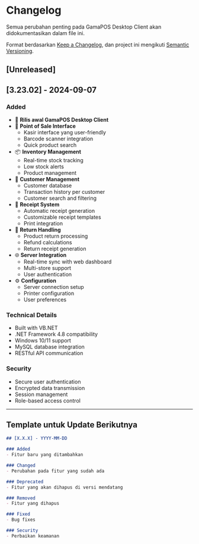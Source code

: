 # Changelog

Semua perubahan penting pada GamaPOS Desktop Client akan didokumentasikan dalam file ini.

Format berdasarkan [Keep a Changelog](https://keepachangelog.com/en/1.0.0/),
dan project ini mengikuti [Semantic Versioning](https://semver.org/spec/v2.0.0.html).

## [Unreleased]

## [3.23.02] - 2024-09-07

### Added
- 🎉 **Rilis awal GamaPOS Desktop Client**
- 🏪 **Point of Sale Interface**
  - Kasir interface yang user-friendly
  - Barcode scanner integration
  - Quick product search
- 📦 **Inventory Management**
  - Real-time stock tracking
  - Low stock alerts
  - Product management
- 👥 **Customer Management**
  - Customer database
  - Transaction history per customer
  - Customer search and filtering
- 🧾 **Receipt System**
  - Automatic receipt generation
  - Customizable receipt templates
  - Print integration
- 🔄 **Return Handling**
  - Product return processing
  - Refund calculations
  - Return receipt generation
- 🌐 **Server Integration**
  - Real-time sync with web dashboard
  - Multi-store support
  - User authentication
- ⚙️ **Configuration**
  - Server connection setup
  - Printer configuration
  - User preferences

### Technical Details
- Built with VB.NET
- .NET Framework 4.8 compatibility
- Windows 10/11 support
- MySQL database integration
- RESTful API communication

### Security
- Secure user authentication
- Encrypted data transmission
- Session management
- Role-based access control

---

## Template untuk Update Berikutnya

```markdown
## [X.X.X] - YYYY-MM-DD

### Added
- Fitur baru yang ditambahkan

### Changed
- Perubahan pada fitur yang sudah ada

### Deprecated
- Fitur yang akan dihapus di versi mendatang

### Removed
- Fitur yang dihapus

### Fixed
- Bug fixes

### Security
- Perbaikan keamanan
```